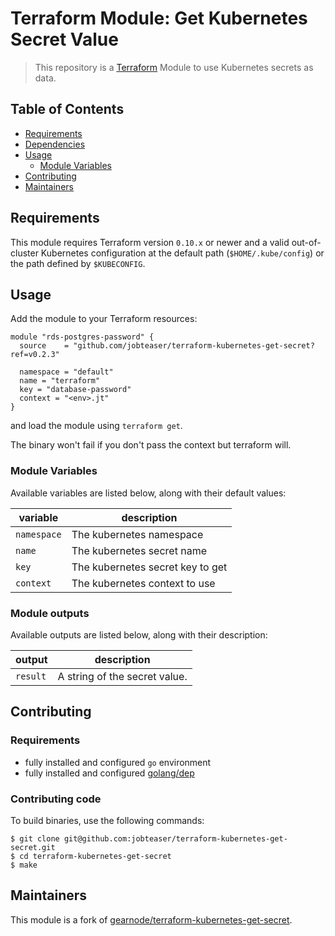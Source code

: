 # Terraform Module: Get Kubernetes Secret Value

> This repository is a [Terraform](https://terraform.io/) Module to use Kubernetes secrets as data.

## Table of Contents

- [Requirements](#requirements)
- [Dependencies](#dependencies)
- [Usage](#usage)
  - [Module Variables](#module-variables)
- [Contributing](#contributing)
- [Maintainers](#maintainers)

## Requirements

This module requires Terraform version `0.10.x` or newer and a valid out-of-cluster Kubernetes configuration at the default path (`$HOME/.kube/config`) or the path defined by `$KUBECONFIG`.

## Usage

Add the module to your Terraform resources:

```hcl
module "rds-postgres-password" {
  source    = "github.com/jobteaser/terraform-kubernetes-get-secret?ref=v0.2.3"

  namespace = "default"
  name = "terraform"
  key = "database-password"
  context = "<env>.jt"
}
```

and load the module using `terraform get`.

The binary won't fail if you don't pass the context but terraform will.

### Module Variables

Available variables are listed below, along with their default values:

| variable    | description                      |
|-------------|----------------------------------|
| `namespace` | The kubernetes namespace         |
| `name`      | The kubernetes secret name       |
| `key`       | The kubernetes secret key to get |
| `context`   | The kubernetes context to use    |

### Module outputs

Available outputs are listed below, along with their description:

| output    | description                   |
|-----------|-------------------------------|
| `result`  | A string of the secret value. |

## Contributing

### Requirements

- fully installed and configured `go` environment
- fully installed and configured [golang/dep](https://github.com/golang/dep)

### Contributing code

To build binaries, use the following commands:

```
$ git clone git@github.com:jobteaser/terraform-kubernetes-get-secret.git
$ cd terraform-kubernetes-get-secret
$ make
```

## Maintainers

This module is a fork of [gearnode/terraform-kubernetes-get-secret](https://github.com/gearnode/terraform-kubernetes-get-secret).


